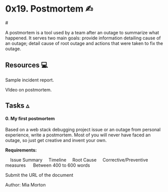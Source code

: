 # 0x19. Postmortem ✍︎

# 

A postmortem is a tool used by a team after an outage to summarize what happened. It serves two main goals: provide information detailing cause of an outage; detail cause of root outage and actions that were taken to fix the outage.

## Resources 💻

Sample incident report.

VIdeo on postmortem.

## Tasks ▵

#### 0. My first postmortem

Based on a web stack debugging project issue or an outage from personal experience, write a postmortem. Most of you will never have faced an outage, so just get creative and invent your own.

**Requirements:**

    Issue Summary
    Timeline
    Root Cause
    Corrective/Preventive measures
    
		Between 400 to 600 words

Submit the URL of the document

Author: Mia Morton